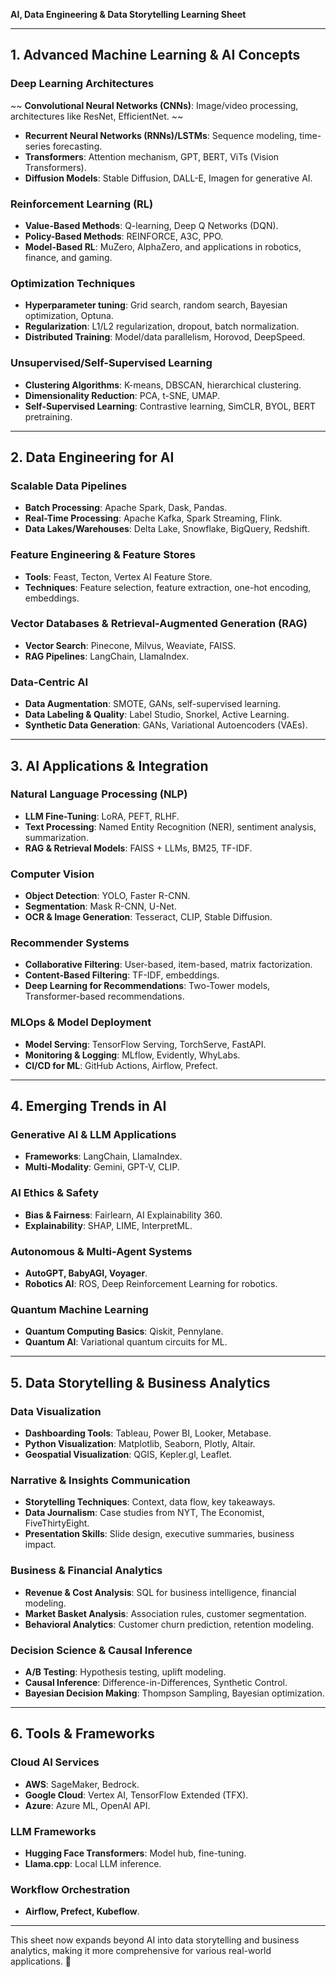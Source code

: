 **AI, Data Engineering & Data Storytelling Learning Sheet**

---

## **1. Advanced Machine Learning & AI Concepts**

### **Deep Learning Architectures**
~~ **Convolutional Neural Networks (CNNs)**: Image/video processing, architectures like ResNet, EfficientNet. ~~
- **Recurrent Neural Networks (RNNs)/LSTMs**: Sequence modeling, time-series forecasting.
- **Transformers**: Attention mechanism, GPT, BERT, ViTs (Vision Transformers).
- **Diffusion Models**: Stable Diffusion, DALL-E, Imagen for generative AI.

### **Reinforcement Learning (RL)**
- **Value-Based Methods**: Q-learning, Deep Q Networks (DQN).
- **Policy-Based Methods**: REINFORCE, A3C, PPO.
- **Model-Based RL**: MuZero, AlphaZero, and applications in robotics, finance, and gaming.

### **Optimization Techniques**
- **Hyperparameter tuning**: Grid search, random search, Bayesian optimization, Optuna.
- **Regularization**: L1/L2 regularization, dropout, batch normalization.
- **Distributed Training**: Model/data parallelism, Horovod, DeepSpeed.

### **Unsupervised/Self-Supervised Learning**
- **Clustering Algorithms**: K-means, DBSCAN, hierarchical clustering.
- **Dimensionality Reduction**: PCA, t-SNE, UMAP.
- **Self-Supervised Learning**: Contrastive learning, SimCLR, BYOL, BERT pretraining.

---

## **2. Data Engineering for AI**

### **Scalable Data Pipelines**
- **Batch Processing**: Apache Spark, Dask, Pandas.
- **Real-Time Processing**: Apache Kafka, Spark Streaming, Flink.
- **Data Lakes/Warehouses**: Delta Lake, Snowflake, BigQuery, Redshift.

### **Feature Engineering & Feature Stores**
- **Tools**: Feast, Tecton, Vertex AI Feature Store.
- **Techniques**: Feature selection, feature extraction, one-hot encoding, embeddings.

### **Vector Databases & Retrieval-Augmented Generation (RAG)**
- **Vector Search**: Pinecone, Milvus, Weaviate, FAISS.
- **RAG Pipelines**: LangChain, LlamaIndex.

### **Data-Centric AI**
- **Data Augmentation**: SMOTE, GANs, self-supervised learning.
- **Data Labeling & Quality**: Label Studio, Snorkel, Active Learning.
- **Synthetic Data Generation**: GANs, Variational Autoencoders (VAEs).

---

## **3. AI Applications & Integration**

### **Natural Language Processing (NLP)**
- **LLM Fine-Tuning**: LoRA, PEFT, RLHF.
- **Text Processing**: Named Entity Recognition (NER), sentiment analysis, summarization.
- **RAG & Retrieval Models**: FAISS + LLMs, BM25, TF-IDF.

### **Computer Vision**
- **Object Detection**: YOLO, Faster R-CNN.
- **Segmentation**: Mask R-CNN, U-Net.
- **OCR & Image Generation**: Tesseract, CLIP, Stable Diffusion.

### **Recommender Systems**
- **Collaborative Filtering**: User-based, item-based, matrix factorization.
- **Content-Based Filtering**: TF-IDF, embeddings.
- **Deep Learning for Recommendations**: Two-Tower models, Transformer-based recommendations.

### **MLOps & Model Deployment**
- **Model Serving**: TensorFlow Serving, TorchServe, FastAPI.
- **Monitoring & Logging**: MLflow, Evidently, WhyLabs.
- **CI/CD for ML**: GitHub Actions, Airflow, Prefect.

---

## **4. Emerging Trends in AI**

### **Generative AI & LLM Applications**
- **Frameworks**: LangChain, LlamaIndex.
- **Multi-Modality**: Gemini, GPT-V, CLIP.

### **AI Ethics & Safety**
- **Bias & Fairness**: Fairlearn, AI Explainability 360.
- **Explainability**: SHAP, LIME, InterpretML.

### **Autonomous & Multi-Agent Systems**
- **AutoGPT, BabyAGI, Voyager**.
- **Robotics AI**: ROS, Deep Reinforcement Learning for robotics.

### **Quantum Machine Learning**
- **Quantum Computing Basics**: Qiskit, Pennylane.
- **Quantum AI**: Variational quantum circuits for ML.

---

## **5. Data Storytelling & Business Analytics**

### **Data Visualization**
- **Dashboarding Tools**: Tableau, Power BI, Looker, Metabase.
- **Python Visualization**: Matplotlib, Seaborn, Plotly, Altair.
- **Geospatial Visualization**: QGIS, Kepler.gl, Leaflet.

### **Narrative & Insights Communication**
- **Storytelling Techniques**: Context, data flow, key takeaways.
- **Data Journalism**: Case studies from NYT, The Economist, FiveThirtyEight.
- **Presentation Skills**: Slide design, executive summaries, business impact.

### **Business & Financial Analytics**
- **Revenue & Cost Analysis**: SQL for business intelligence, financial modeling.
- **Market Basket Analysis**: Association rules, customer segmentation.
- **Behavioral Analytics**: Customer churn prediction, retention modeling.

### **Decision Science & Causal Inference**
- **A/B Testing**: Hypothesis testing, uplift modeling.
- **Causal Inference**: Difference-in-Differences, Synthetic Control.
- **Bayesian Decision Making**: Thompson Sampling, Bayesian optimization.

---

## **6. Tools & Frameworks**

### **Cloud AI Services**
- **AWS**: SageMaker, Bedrock.
- **Google Cloud**: Vertex AI, TensorFlow Extended (TFX).
- **Azure**: Azure ML, OpenAI API.

### **LLM Frameworks**
- **Hugging Face Transformers**: Model hub, fine-tuning.
- **Llama.cpp**: Local LLM inference.

### **Workflow Orchestration**
- **Airflow, Prefect, Kubeflow**.

---

This sheet now expands beyond AI into data storytelling and business analytics, making it more comprehensive for various real-world applications. 🚀

